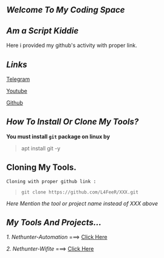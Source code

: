 ## ***Welcome To My Coding Space***

## ***Am a Script Kiddie***


Here i provided my github's activity with proper link.



## ***Links***


[Telegram](https://t.me/kali_nethunter_android)

[Youtube](https://youtube.com/channel/UCOB6x1Bn0dpBk0ZOHcARKYQ)

[Github](https://github.com/L4FeeR)




## ***How To Install Or Clone My Tools?***

**You must install `git` package on linux by**
>    apt install git -y



## **Cloning My Tools.**

    Cloning with proper github link :

  >`git clone https://github.com/L4FeeR/XXX.git`

 *Here Mention the tool or project name instead of XXX above*



## ***My Tools And Projects...***

 *1. Nethunter-Automation* ===> [Click Here](https://github.com/L4FeeR/Nethunter-Automation)

 *2. Nethunter-Wifite*     ===> [Click Here](https://github.com/L4FeeR/NH-Wifite)

